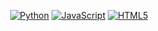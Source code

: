 
<div align="center">

[![Python](https://img.shields.io/badge/PYTHON-black?style=flat&logo=python)](https://github.com/hustavoJhon)
[![JavaScript](https://img.shields.io/badge/Javascript-black?style=flat&logo=javascript)](https://github.com/hsutavojhon) 
[![HTML5](https://img.shields.io/badge/Html-black?style=flat&logo=html5)](https://github.com/hustavoJhon) 

</div>
